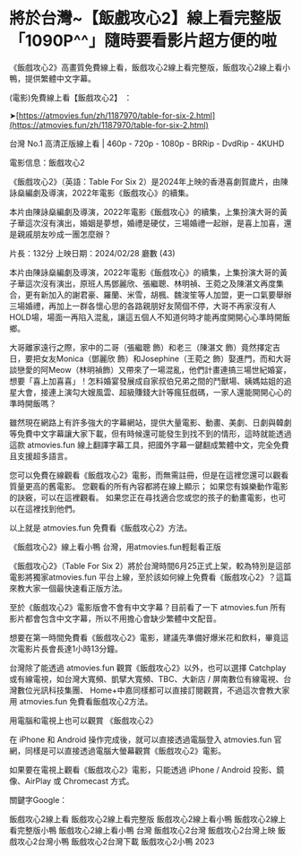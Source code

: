 # 將於台灣~【飯戲攻心2】線上看完整版「1090P^^」隨時要看影片超方便的啦

《飯戲攻心2》高畫質免費線上看，飯戲攻心2線上看完整版，飯戲攻心2線上看小鴨，提供繁體中文字幕。

(電影)免費線上看【飯戲攻心2】 ：

➤[https://atmovies.fun/zh/1187970/table-for-six-2.html](https://atmovies.fun/zh/1187970/table-for-six-2.html)

台灣 No.1 高清正版線上看 | 460p - 720p - 1080p - BRRip - DvdRip - 4KUHD


電影信息：飯戲攻心2

《飯戲攻心2》（英語：Table For Six 2）是2024年上映的香港喜劇賀歲片，由陳詠燊編劇及導演，2022年電影《飯戲攻心》的續集。

本片由陳詠燊編劇及導演，2022年電影《飯戲攻心》的續集，上集扮演大哥的黃子華這次沒有演出，婚姻是夢想，婚禮是硬仗，三場婚禮一起辦，是喜上加喜，還是親戚朋友吵成一團怎麼辦？

片長：132分 上映日期：2024/02/28 廳數 (43)

本片由陳詠燊編劇及導演，2022年電影《飯戲攻心》的續集，上集扮演大哥的黃子華這次沒有演出，原班人馬鄧麗欣、張繼聰、林明禎、王菀之及陳湛文再度集合，更有新加入的謝君豪、羅蘭、米雪，胡楓、魏浚笙等人加盟，更一口氣要舉辦三場婚禮，再加上一群各懷心思的各路親朋好友鬧個不停，大哥不再家沒有人HOLD場，場面一再陷入混亂，讓這五個人不知道何時才能再度開開心心準時開飯鄉。

大哥離家遠行之際，家中的二哥（張繼聰 飾）和老三（陳湛文 飾）竟然擇定吉日，要把女友Monica（鄧麗欣 飾）和Josephine（王菀之 飾）娶進門，而和大哥談戀愛的阿Meow（林明禎飾）又帶來了一場混亂，他們計畫連搞三場世紀婚宴，想要「喜上加喜喜」！怎料婚宴發展成自家叔伯兄弟之間的鬥獸場、姨媽姑姐的追星大會，接連上演勾大嫂風雲、超級賺錢大計等瘋狂戲碼，一家人還能開開心心的準時開飯嗎？

雖然現在網路上有許多強大的字幕網站，提供大量電影、動畫、美劇、日劇與韓劇等免費中文字幕讓大家下載，但有時候還可能發生到找不到的情形，這時就能透過這款 atmovies.fun 線上翻譯字幕工具，把國外字幕一鍵翻成繁體中文，完全免費且支援超多語言。

您可以免費在線觀看《飯戲攻心2》電影，而無需註冊，但是在這裡您還可以觀看質量更高的舊電影。 您觀看的所有內容都將在線上顯示； 如果您有娛樂動作電影的訣竅，可以在這裡觀看。 如果您正在尋找適合您或您的孩子的動畫電影，也可以在這裡找到他們。

以上就是 atmovies.fun 免費看《飯戲攻心2》方法。

《飯戲攻心2》線上看小鴨 台灣，用atmovies.fun輕鬆看正版

《飯戲攻心2》（Table For Six 2）將於台灣時間6月25正式上架，較為特別是這部電影將獨家atmovies.fun 平台上線，至於該如何線上免費看《飯戲攻心2》？這篇來教大家一個最快速看正版方法。

至於《飯戲攻心2》電影版會不會有中文字幕？目前看了一下 atmovies.fun 所有影片都會包含中文字幕，所以不用擔心會缺少繁體中文配音。

想要在第一時間免費看《飯戲攻心2》電影，建議先準備好爆米花和飲料，畢竟這次電影片長會長達1小時13分鐘。  

台灣除了能透過 atmovies.fun 觀賞《飯戲攻心2》以外，也可以選擇 Catchplay 或有線電視，如台灣大寬頻、凱擘大寬頻、TBC、大新店 / 屏南數位有線電視、台灣數位光訊科技集團、 Home+中嘉同樣都可以直接訂閱觀賞，不過這次會教大家用 atmovies.fun 免費看飯戲攻心2方法。

用電腦和電視上也可以觀賞 《飯戲攻心2》

在 iPhone 和 Android 操作完成後，就可以直接透過電腦登入 atmovies.fun 官網，同樣是可以直接透過電腦大螢幕觀賞《飯戲攻心2》電影。

如果要在電視上觀看《飯戲攻心2》電影，只能透過 iPhone / Android 投影、鏡像、AirPlay 或 Chromecast 方式。


關鍵字Google：

飯戲攻心2線上看
飯戲攻心2線上看完整版
飯戲攻心2線上看小鴨
飯戲攻心2線上看完整版小鴨
飯戲攻心2線上看小鴨 台灣
飯戲攻心2台灣
飯戲攻心2台灣上映
飯戲攻心2台灣小鴨
飯戲攻心2台灣下載
飯戲攻心2小鴨 2023
